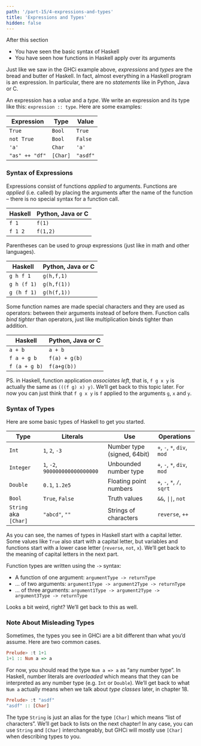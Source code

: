 ```yaml
---
path: '/part-15/4-expressions-and-types'
title: 'Expressions and Types'
hidden: false
---
```


<text-box variant='learningObjectives' name="Learning objectives">

After this section

- You have seen the basic syntax of Haskell
- You have seen how functions in Haskell apply over its arguments
</text-box>


Just like we saw in the GHCi example above, _expressions_ and _types_ are the bread and butter of Haskell. In fact, almost everything in a Haskell program is an expression. In particular, there are no _statements_ like in Python, Java or C.

An expression has a _value_ and a _type_. We write an expression and its type like this: `expression :: type`. Here are some examples:


|Expression|Type|Value|
|------|------|------|
|`True`|`Bool`|`True`|
|`not True`|`Bool`|`False`|
|`'a'`|`Char`|`'a'`|
|`"as" ++ "df"`|`[Char]`|`"asdf"` |

### Syntax of Expressions

Expressions consist of functions _applied_ to arguments. Functions are _applied_ (i.e. called) by placing the arguments after the name of the function – there is no special syntax for a function call.

|Haskell|Python, Java or C|
|------|------|
|`f 1`|`f(1)`|
|`f 1 2`|`f(1,2)` |

Parentheses can be used to _group_ expressions (just like in math and other languages).

|Haskell|Python, Java or C|
|------|------|
|`g h f 1`|`g(h,f,1)`|
|`g h (f 1)`|`g(h,f(1))`|
|`g (h f 1)`|`g(h(f,1))`|

Some function names are made special characters and they are used as operators: between their arguments instead of before them. Function calls _bind tighter_ than operators, just like multiplication binds tighter than addition.

|Haskell|Python, Java or C|
|------|------|
|`a + b`|`a + b`|
|`f a + g b`|`f(a) + g(b)`|
|`f (a + g b)`|`f(a+g(b))`|

PS. in Haskell, function application _associates left_, that is, `f g x y` is actually the same as `(((f g) x) y)`. We’ll get back to this topic later. For now you can just think that `f g x y` is `f` applied to the arguments `g`, `x` and `y`.

### Syntax of Types

Here are some basic types of Haskell to get you started.

|Type|Literals|Use|Operations|
|------|------|------|------|
|`Int`|`1`, `2`, `-3`|Number type (signed, 64bit)|`+`, `-`, `*`, `div`, `mod`|
|`Integer`|`1`, `-2`, `900000000000000000`|Unbounded number type|`+`, `-`, `*`, `div`, `mod`|
|`Double`|`0.1`, `1.2e5`|Floating point numbers|`+`, `-`, `*`, `/`, `sqrt`|
|`Bool`|`True`, `False`|Truth values|`&&`, `\|\|`, `not`|
|`String` aka `[Char]`|`"abcd"`, `""`|Strings of characters|`reverse`, `++`|

As you can see, the names of types in Haskell start with a capital letter. Some values like `True` also start with a capital letter, but variables and functions start with a lower case letter (`reverse`, `not`, `x`). We’ll get back to the meaning of capital letters in the next part.

Function types are written using the `->` syntax:

*   A function of one argument: `argumentType -> returnType`
*   … of two arguments: `argument1Type -> argument2Type -> returnType`
*   … of three arguments: `argument1Type -> argument2Type -> argument3Type -> returnType`

Looks a bit weird, right? We’ll get back to this as well.

### Note About Misleading Types

Sometimes, the types you see in GHCi are a bit different than what you’d assume. Here are two common cases.
```haskell
Prelude> :t 1+1
1+1 :: Num a => a
```
For now, you should read the type `Num a => a` as “any number type”. In Haskell, number literals are _overloaded_ which means that they can be interpreted as any number type (e.g. `Int` or `Double`). We’ll get back to what `Num a` actually means when we talk about _type classes_ later, in chapter 18.
```haskell
Prelude> :t "asdf"
"asdf" :: [Char]
```
The type `String` is just an alias for the type `[Char]` which means “list of characters”. We’ll get back to lists on the next chapter! In any case, you can use `String` and `[Char]` interchangeably, but GHCi will mostly use `[Char]` when describing types to you.

